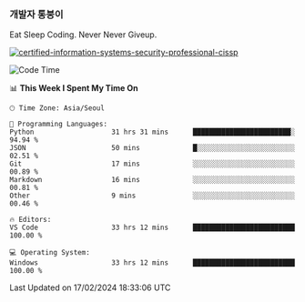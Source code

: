 ### 개발자 통붕이
Eat Sleep Coding.
Never Never Giveup.

[![certified-information-systems-security-professional-cissp](https://user-images.githubusercontent.com/44606727/157613689-acd84ec6-5f8f-4e79-89d9-a8d51f033634.png)](https://www.credly.com/badges/f394a010-85a0-450b-9136-8043af01d71c/public_url)

<!--START_SECTION:waka-->
![Code Time](http://img.shields.io/badge/Code%20Time-2%2C548%20hrs%2045%20mins-blue)

📊 **This Week I Spent My Time On** 

```text
🕑︎ Time Zone: Asia/Seoul

💬 Programming Languages: 
Python                   31 hrs 31 mins      ████████████████████████░   94.94 % 
JSON                     50 mins             █░░░░░░░░░░░░░░░░░░░░░░░░   02.51 % 
Git                      17 mins             ░░░░░░░░░░░░░░░░░░░░░░░░░   00.89 % 
Markdown                 16 mins             ░░░░░░░░░░░░░░░░░░░░░░░░░   00.81 % 
Other                    9 mins              ░░░░░░░░░░░░░░░░░░░░░░░░░   00.46 % 

🔥 Editors: 
VS Code                  33 hrs 12 mins      █████████████████████████   100.00 % 

💻 Operating System: 
Windows                  33 hrs 12 mins      █████████████████████████   100.00 % 
```


 Last Updated on 17/02/2024 18:33:06 UTC
<!--END_SECTION:waka-->
